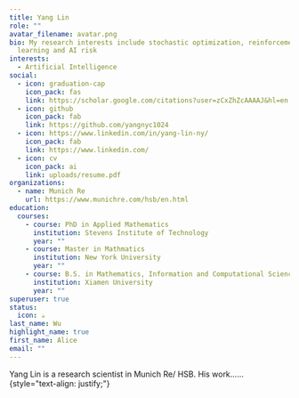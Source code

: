 ```yaml
---
title: Yang Lin
role: ""
avatar_filename: avatar.png
bio: My research interests include stochastic optimization, reinforcement
  learning and AI risk
interests:
  - Artificial Intelligence
social:
  - icon: graduation-cap
    icon_pack: fas
    link: https://scholar.google.com/citations?user=zCxZhZcAAAAJ&hl=en
  - icon: github
    icon_pack: fab
    link: https://github.com/yangnyc1024
  - icon: https://www.linkedin.com/in/yang-lin-ny/
    icon_pack: fab
    link: https://www.linkedin.com/
  - icon: cv
    icon_pack: ai
    link: uploads/resume.pdf
organizations:
  - name: Munich Re
    url: https://www.munichre.com/hsb/en.html
education:
  courses:
    - course: PhD in Applied Mathematics
      institution: Stevens Institute of Technology
      year: ""
    - course: Master in Mathmatics
      institution: New York University
      year: ""
    - course: B.S. in Mathematics, Information and Computational Sciences
      institution: Xiamen University
      year: ""
superuser: true
status:
  icon: ☕️
last_name: Wu
highlight_name: true
first_name: Alice
email: ""
---
```


Yang Lin is a research scientist in Munich Re/ HSB. His work......
{style="text-align: justify;"}

